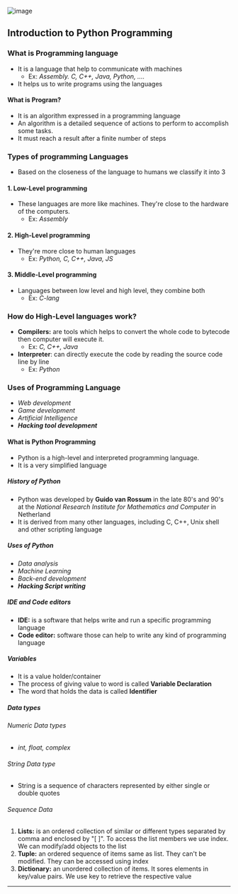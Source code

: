 ![image](https://github.com/Mistire/GTSTv1/assets/96515111/88f182ff-f185-463b-b377-3ab69a67b8d7)
## Introduction to Python Programming
### What is Programming language
- It is a language that help to communicate with machines
	- Ex: *Assembly. C, C++, Java, Python, ....*
- It helps us to write programs using the languages
#### What is Program?
- It is an algorithm expressed in a programming language
- An algorithm is a detailed sequence of actions to perform to accomplish some tasks.
- It must reach a result after a finite number of steps
### Types of programming Languages
- Based on the closeness of the language to humans we classify it into 3
#### 1. Low-Level programming
- These languages are more like machines. They're close to the hardware of the computers.
	- Ex: *Assembly*
#### 2. High-Level programming
- They're more close to human languages
	- Ex: *Python, C, C++, Java, JS*
#### 3. Middle-Level programming
- Languages between low level and high level, they combine both
	- Ex: *C-lang*
### How do High-Level languages work?
- **Compilers:** are tools which helps to convert the whole code to bytecode then computer will execute it.
	- Ex: *C, C++, Java*
- **Interpreter**: can directly execute the code by reading the source code line by line
	- Ex: *Python*
### Uses of Programming Language
- *Web development*
- *Game development*
- *Artificial Intelligence*
- ***Hacking tool development***
#### What is Python Programming
- Python is a high-level and interpreted programming language.
- It is a very simplified language
##### History of Python
- Python was developed by **Guido van Rossum** in the late 80's and 90's at the *National Research Institute for Mathematics and Computer* in Netherland
- It is derived from many other languages, including C, C++, Unix shell and other scripting language
##### Uses of Python
- *Data analysis*
- *Machine Learning*
- *Back-end development*
- ***Hacking Script writing***
##### IDE and Code editors
- **IDE:** is a software that helps write and run a specific programming language
- **Code editor:** software those can help to write any kind of programming language
##### Variables
- It is a value holder/container
- The process of giving value to word is called **Variable Declaration**
- The word that holds the data is called **Identifier**
##### Data types
###### Numeric Data types
- *int, float, complex*
###### String Data type
- String is a sequence of characters represented by either single or double quotes
###### Sequence Data
1. **Lists:** is an ordered collection of similar or different types separated by comma and enclosed by "[ ]". To access the list members we use index. We can modify/add objects to the list
2. **Tuple:** an ordered sequence of items same as list. They can't be modified. They can be accessed using index
3. **Dictionary:** an unordered collection of items. It sores elements in key/value pairs. We use key to retrieve the respective value
---


